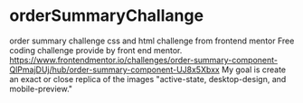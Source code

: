 # orderSummaryChallange
order summary challenge css and html challenge from frontend mentor
Free coding challenge provide by front end mentor. 
https://www.frontendmentor.io/challenges/order-summary-component-QlPmajDUj/hub/order-summary-component-UJ8x5Xbxx
My goal is create an exact or close replica of the images "active-state, desktop-design, and mobile-preview."
